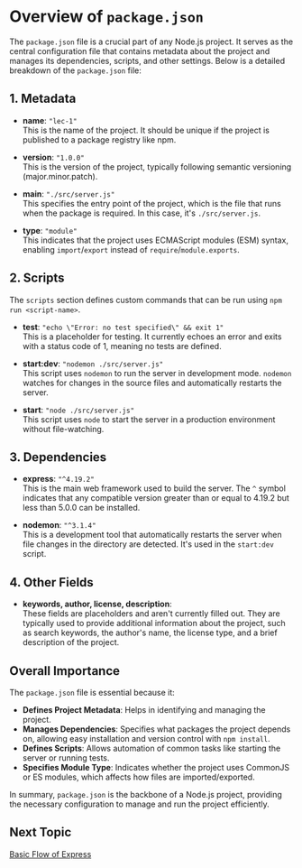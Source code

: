 # Overview of `package.json`

The `package.json` file is a crucial part of any Node.js project. It serves as the central configuration file that contains metadata about the project and manages its dependencies, scripts, and other settings. Below is a detailed breakdown of the `package.json` file:

## 1. Metadata

- **name**: `"lec-1"`  
  This is the name of the project. It should be unique if the project is published to a package registry like npm.

- **version**: `"1.0.0"`  
  This is the version of the project, typically following semantic versioning (major.minor.patch).

- **main**: `"./src/server.js"`  
  This specifies the entry point of the project, which is the file that runs when the package is required. In this case, it's `./src/server.js`.

- **type**: `"module"`  
  This indicates that the project uses ECMAScript modules (ESM) syntax, enabling `import`/`export` instead of `require`/`module.exports`.

## 2. Scripts

The `scripts` section defines custom commands that can be run using `npm run <script-name>`.

- **test**: `"echo \"Error: no test specified\" && exit 1"`  
  This is a placeholder for testing. It currently echoes an error and exits with a status code of 1, meaning no tests are defined.

- **start:dev**: `"nodemon ./src/server.js"`  
  This script uses `nodemon` to run the server in development mode. `nodemon` watches for changes in the source files and automatically restarts the server.

- **start**: `"node ./src/server.js"`  
  This script uses `node` to start the server in a production environment without file-watching.

## 3. Dependencies

- **express**: `"^4.19.2"`  
  This is the main web framework used to build the server. The `^` symbol indicates that any compatible version greater than or equal to 4.19.2 but less than 5.0.0 can be installed.

- **nodemon**: `"^3.1.4"`  
  This is a development tool that automatically restarts the server when file changes in the directory are detected. It's used in the `start:dev` script.

## 4. Other Fields

- **keywords, author, license, description**:  
  These fields are placeholders and aren't currently filled out. They are typically used to provide additional information about the project, such as search keywords, the author's name, the license type, and a brief description of the project.

## Overall Importance

The `package.json` file is essential because it:

- **Defines Project Metadata**: Helps in identifying and managing the project.
- **Manages Dependencies**: Specifies what packages the project depends on, allowing easy installation and version control with `npm install`.
- **Defines Scripts**: Allows automation of common tasks like starting the server or running tests.
- **Specifies Module Type**: Indicates whether the project uses CommonJS or ES modules, which affects how files are imported/exported.

In summary, `package.json` is the backbone of a Node.js project, providing the necessary configuration to manage and run the project efficiently.

## Next Topic

[Basic Flow of Express](https://github.com/Aakash-Tamboli/Node-Learning/tree/master/express-framework/Learning-Express/Topic-Wise/02-Basic-Flow-Of-Express)
